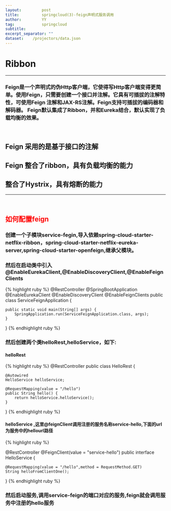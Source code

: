 ```yaml
---
layout:         post
title:     		springcloud(3)-feign声明式服务调用
author:     	YY
tag:            springcloud
subtitle:    	
excerpt_separator: ""
dataset:    /projectors/data.json
---
```

<h1>Ribbon</h1>
<hr>
 
<h3>Feign是一个声明式的伪Http客户端，它使得写Http客户端变得更简单。使用Feign，只需要创建一个接口并注解。它具有可插拔的注解特性，可使用Feign 注解和JAX-RS注解。Feign支持可插拔的编码器和解码器。
Feign默认集成了Ribbon，并和Eureka结合，默认实现了负载均衡的效果。</h3>

<br>
<h2>Feign 采用的是基于接口的注解</h2>
<h2>Feign 整合了ribbon，具有负载均衡的能力</h2>
<h2>整合了Hystrix，具有熔断的能力</h2>
<hr>
<br>
<h2><font color="red">如何配置feign</font></h2>

<h3>创建一个子模块service-fegin,导入依赖spring-cloud-starter-netflix-ribbon，spring-cloud-starter-netflix-eureka-server,spring-cloud-starter-openfeign,继承父模块。</h3>
<h3>然后在启动类中引入@EnableEurekaClient,@EnableDiscoveryClient,@EnableFeignClients</h3>
{% highlight ruby %}
@RestController
@SpringBootApplication
@EnableEurekaClient
@EnableDiscoveryClient
@EnableFeignClients
public class ServiceFeignApplication {

	public static void main(String[] args) {
		SpringApplication.run(ServiceFeignApplication.class, args);
	}

}
{% endhighlight ruby %}


<h3>然后创建两个类helloRest,helloService，如下:</h3>
<h4>helloRest</h4>

{% highlight ruby %}
@RestController
public class HelloRest {

    @Autowired
    HelloService helloService;

    @RequestMapping(value = "/hello")
    public String hello() {
        return helloService.helloService();
    }


}
{% endhighlight ruby %}
<br>
<h4>helloService ,这里@feignClient调用注册的服务名称service-hello,下面的url为服务中的hellourl路径</h4>

{% highlight ruby %}

@RestController
@FeignClient(value = "service-hello")
public interface HelloService {

    @RequestMapping(value = "/hello",method = RequestMethod.GET)
    String helloFromClientOne();
}
{% endhighlight ruby %}

<h3>然后启动服务,调用service-feign的端口对应的服务,feign就会调用服务中注册的hello服务</h3>















